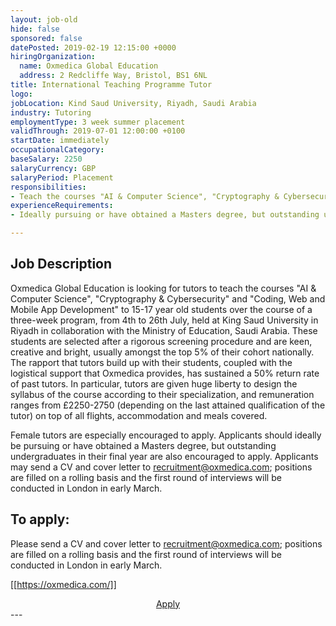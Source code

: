 ```yaml
---
layout: job-old
hide: false
sponsored: false
datePosted: 2019-02-19 12:15:00 +0000
hiringOrganization:
  name: Oxmedica Global Education
  address: 2 Redcliffe Way, Bristol, BS1 6NL
title: International Teaching Programme Tutor
logo:
jobLocation: Kind Saud University, Riyadh, Saudi Arabia
industry: Tutoring
employmentType: 3 week summer placement
validThrough: 2019-07-01 12:00:00 +0100
startDate: immediately
occupationalCategory:
baseSalary: 2250
salaryCurrency: GBP
salaryPeriod: Placement
responsibilities:
- Teach the courses "AI & Computer Science", "Cryptography & Cybersecurity" and "Coding, Web and Mobile App Development" to 15-17 year old students.
experienceRequirements:
- Ideally pursuing or have obtained a Masters degree, but outstanding undergraduates in their final year are also encouraged to apply.

---
```

## Job Description
Oxmedica Global Education is looking for tutors to teach the courses "AI & Computer Science", "Cryptography & Cybersecurity" and "Coding, Web and Mobile App Development" to 15-17 year old students over the course of a three-week program, from 4th to 26th July, held at King Saud University in Riyadh in collaboration with the Ministry of Education, Saudi Arabia. These students are selected after a rigorous screening procedure and are keen, creative and bright, usually amongst the top 5% of their cohort nationally. The rapport that tutors build up with their students, coupled with the logistical support that Oxmedica provides, has sustained a 50% return rate of past tutors. In particular, tutors are given huge liberty to design the syllabus of the course according to their specialization, and remuneration ranges from £2250-2750 (depending on the last attained qualification of the tutor) on top of all flights, accommodation and meals covered.

Female tutors are especially encouraged to apply. Applicants should ideally be pursuing or have obtained a Masters degree, but outstanding undergraduates in their final year are also encouraged to apply. Applicants may send a CV and cover letter to recruitment@oxmedica.com; positions are filled on a rolling basis and the first round of interviews will be conducted in London in early March.  

## To apply:
Please send a CV and cover letter to recruitment@oxmedica.com; positions are filled on a rolling basis and the first round of interviews will be conducted in London in early March.  

[[https://oxmedica.com/]]

<div class="to-apply" style="text-align: center">
  <a class="btn btn--dark" style="margin: 20px" href="mailto:recruitment@oxmedica.com">
    Apply
  </a>
</div>
---

